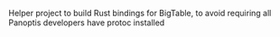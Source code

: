 Helper project to build Rust bindings for BigTable, to avoid requiring all
Panoptis developers have protoc installed
